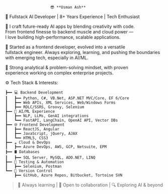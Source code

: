 
                        😎 **Usman Ash**                                                   
  💼 Fullstack AI Developer | 8+ Years Experience | Tech Enthusiast   
                                                                    
  🚀 I craft future-ready AI apps by blending creativity with code.  
     From frontend finesse to backend muscle and cloud power —    
     I love building high-performance, scalable applications.     
                                                                 
  🌱 Started as a frontend developer, evolved into a versatile    
     fullstack engineer. Always exploring, learning, and pushing 
     the boundaries with emerging tech, especially in AI/ML.      
                                                                  
  🧠 Strong analytical & problem-solving mindset, with proven    
     experience working on complex enterprise projects.         
                                                                 
  ⚙️ Tech Stack & Interests:
                                        
    ┣━━ 💻 Backend Development                                   
    ┃   ┣━━ Python, C#, VB.Net, ASP.NET MVC/Core, EF 6/Core      
    ┃   ┣━━ Web APIs, XML Services, Web/Windows Forms            
    ┃   ┣━━ RDLC/SSRS, Groovy, Selenium 
    ┣━━ 🧠 AI/ML Experience                                       
    ┃   ┣━━ NLP, LLMs, GenAI integrations                        
    ┃   ┗━━ FastAPI, LangChain, OpenAI API, Vector DBs                           
    ┣━━ 🌐 Frontend Development                                  
    ┃   ┣━━ ReactJS, Angular           
    ┃   ┣━━ JavaScript, jQuery, AJAX               
    ┃   ┗━━ HTML5, CSS3                                          
    ┣━━ ☁️ Cloud & DevOps                                        
    ┃   ┣━━ Azure DevOps, AWS, GCP, Netsuite, EPM                                            
    ┣━━ 🛢️ Databases                                            
    ┃   ┣━━ SQL Server, MySQL, ADO.NET, LINQ                     
    ┣━━ 🧪 Testing & Automation                                   
    ┃   ┣━━ Selenium, Postman                                    
    ┗━━ 🔧 Version Control                                       
        ┣━━ GitHub, Azure Repos, Bitbucket, Tortoise SVN         

> 💬 Always learning | 🤝 Open to collaboration | 🔍 Exploring AI & beyond
